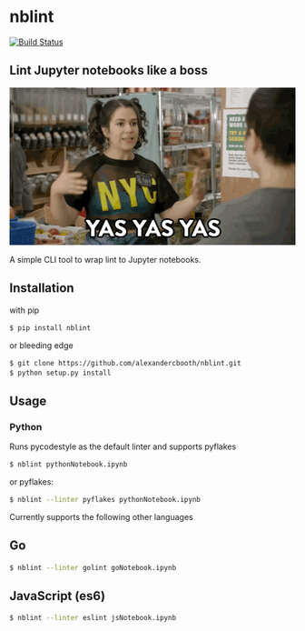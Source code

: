# nblint
[![Build Status](https://travis-ci.com/alexandercbooth/nblint.svg?token=UDZsiVdppziAsV1HLtLw&branch=master)](https://travis-ci.com/alexandercbooth/nblint)

Lint Jupyter notebooks like a boss
---
![](boss.gif)


A simple CLI tool to wrap lint to Jupyter notebooks.
## Installation
with pip
```bash
$ pip install nblint
```

or bleeding edge
```bash
$ git clone https://github.com/alexandercbooth/nblint.git
$ python setup.py install
```


## Usage
### Python
Runs pycodestyle as the default linter and supports pyflakes
```bash
$ nblint pythonNotebook.ipynb
```
or pyflakes:
```bash
$ nblint --linter pyflakes pythonNotebook.ipynb
```
Currently supports the following other languages
## Go
```bash
$ nblint --linter golint goNotebook.ipynb
```
## JavaScript (es6)
```bash
$ nblint --linter eslint jsNotebook.ipynb
```
